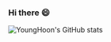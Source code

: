 ### Hi there :smile:
![YoungHoon's GitHub stats](https://github-readme-stats.vercel.app/api?username=nobel6018&show_icons=true&theme=merko)


